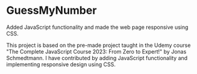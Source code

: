 # GuessMyNumber
Added JavaScript functionality and made the web page responsive using CSS.

This project is based on the pre-made project taught in the Udemy course "The Complete JavaScript Course 2023: From Zero to Expert!" by Jonas Schmedtmann. I have contributed by adding JavaScript functionality and implementing responsive design using CSS.
